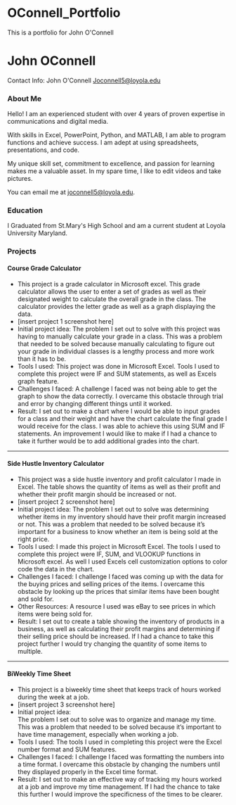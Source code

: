# OConnell_Portfolio
This is a portfolio for John O'Connell
# John OConnell
Contact Info: John O'Connell Joconnell5@loyola.edu
### About Me 
Hello! I am an experienced student with over 4 years of proven expertise in communications and digital media. 

With skills in Excel, PowerPoint, Python, and MATLAB, I am able to program functions and achieve success. I am adept at using spreadsheets, presentations, and code. 

My unique skill set, commitment to excellence, and passion for learning makes me a valuable asset.  In my spare time, I like to edit videos and take pictures. 

You can email me at joconnell5@loyola.edu.


### Education 
I Graduated from St.Mary's High School and am a current student at Loyola University Maryland.

### Projects

#### Course Grade Calculator
 - This project is a grade calculator in Microsoft excel. This grade calculator allows the user to enter a set of grades as well as their designated weight to calculate the overall grade in the class. The calculator provides the letter grade as well as a graph displaying the data.
 - [insert project 1 screenshot here]
 - Initial project idea: 
The problem I set out to solve with this project was having to manually calculate your grade in a class. This was a problem that needed to be solved because manually calculating to figure out your grade in individual classes is a lengthy process and more work than it has to be. 
 - Tools I used: 
This project was done in Microsoft Excel. Tools I used to complete this project were IF and SUM statements, as well as Excels graph feature. 
 - Challenges I faced:
A challenge I faced was not being able to get the graph to show the data correctly. I overcame this obstacle through trial and error by changing different things until it worked.
 - Result:
I set out to make a chart where I would be able to input grades for a class and their weight and have the chart calculate the final grade I would receive for the class. I was able to achieve this using SUM and IF statements. An improvement I would like to make if I had a chance to take it further would be to add additional grades into the chart. 

***

#### Side Hustle Inventory Calculator
 - This project was a side hustle inventory and profit calculator I made in Excel. The table shows the quantity of items as well as their profit and whether their profit margin should be increased or not.
 - [insert project 2 screenshot here]
 - Initial project idea: 
The problem I set out to solve was determining whether items in my inventory should have their profit margin increased or not. This was a problem that needed to be solved because it’s important for a business to know whether an item is being sold at the right price.
 - Tools I used: 
I made this project in Microsoft Excel. The tools I used to complete this project were IF, SUM, and VLOOKUP functions in Microsoft excel. As well I used Excels cell customization options to color code the data in the chart. 
 - Challenges I faced:
I challenge I faced was coming up with the data for the buying prices and selling prices of the items. I overcame this obstacle by looking up the prices that similar items have been bought and sold for.
 - Other Resources: 
A resource I used was eBay to see prices in which items were being sold for. 
 - Result:
I set out to create a table showing the inventory of products in a business, as well as calculating their profit margins and determining if their selling price should be increased. If I had a chance to take this project further I would try changing the quantity of some items to multiple. 

***

#### BiWeekly Time Sheet
 - This project is a biweekly time sheet that keeps track of hours worked during the week at a job. 
 - [insert project 3 screenshot here]
 - Initial project idea:  
The problem I set out to solve was to organize and manage my time. This was a problem that needed to be solved because it’s important to have time management, especially when working a job. 
 - Tools I used: 
The tools I used in completing this project were the Excel number format and SUM features.
 - Challenges I faced:
I challenge I faced was formatting the numbers into a time format. I overcame this obstacle by changing the numbers until they displayed properly in the Excel time format. 
 - Result:
I set out to make an effective way of tracking my hours worked at a job and improve my time management. If I had the chance to take this further I would improve the specificness of the times to be clearer. 

